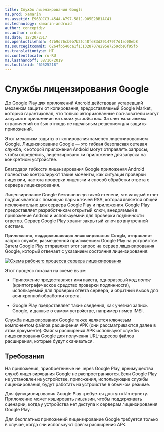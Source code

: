 ```yaml
---
title: Службы лицензирования Google
ms.prod: xamarin
ms.assetid: E96BDCC3-454A-A797-5819-905E2BB1AC41
ms.technology: xamarin-android
author: conceptdev
ms.author: crdun
ms.date: 12/20/2017
ms.openlocfilehash: 47b9d76cb0b7b2fc48fe83d291479f7d1ed00eb8
ms.sourcegitcommit: 6264fb540ca1f131328707e295e7259cb10f95fb
ms.translationtype: HT
ms.contentlocale: ru-RU
ms.lasthandoff: 08/16/2019
ms.locfileid: "69525218"
---
```

# <a name="google-licensing-services"></a>Службы лицензирования Google

До Google Play для приложений Android действовал устаревший механизм защиты от копирования, предоставляемый Google Market, который гарантировал, что только авторизованные пользователи могут запускать приложения на своих устройствах. За счет налагаемых ограничений он был отнюдь не идеальным решением для защиты приложений.

Этот механизм защиты от копирования заменен лицензированием Google.
Лицензирование Google — это гибкая безопасная сетевая служба, к которой приложения Android могут отправлять запросы, чтобы определить, лицензировано ли приложение для запуска на конкретном устройстве.

Благодаря гибкости лицензирования Google приложения Android полностью контролируют такие моменты, как ситуация проверки лицензии, частота проверки лицензии и способ обработки ответа с сервера лицензирования.

Лицензирование Google безопасно до такой степени, что каждый ответ подписывается с помощью пары ключей RSA, которая является общей исключительно для сервера Google Play и приложения. Google Play предоставляет разработчикам открытый ключ, внедряемый в приложение Android и используемый для проверки подлинности ответов. Сервер Google Play хранит закрытый ключ во внутренней системе.

Приложение, поддерживающее лицензирование Google, отправляет запрос службе, размещенной приложением Google Play на устройстве. Затем Google Play отправляет этот запрос на сервер лицензирования Google, который отвечает с указанием состояния лицензирования: 

[![Схема рабочего процесса сервера лицензирования](google-licensing-services-images/gp-licensing-service-overview.png)](google-licensing-services-images/gp-licensing-service-overview.png#lightbox)

Этот процесс показан на схеме выше: 

- Приложение предоставляет имя пакета, одноразовый код *nonce* (криптографическое средство проверки подлинности), используемый для проверки ответа сервера, и обратный вызов для асинхронной обработки ответа. 

- Google Play предоставляет такие сведения, как учетная запись Google, и данные о самом устройстве, например номер IMSI. 

Служба лицензирования Google также является ключевым компонентом файлов расширения APK (они рассматриваются далее в этом документе). Файлы расширения APK используют службы лицензирования Google для получения URL-адресов файлов расширения, которые будут скачиваться.


## <a name="requirements"></a>Требования

На приложения, приобретенные не через Google Play, преимущества служб лицензирования Google не распространяются. Если Google Play не установлен на устройстве, приложения, использующие службы лицензирования, будут работать на устройстве в обычном режиме.

Для функционирования Google Play требуется доступ к Интернету. Приложение может кэшировать лицензии, чтобы поддерживать сценарии, когда у устройства нет доступа к серверам лицензирования Google Play.

Для бесплатных приложений лицензирование Google требуется только в случае, когда они используют файлы расширения APK.
